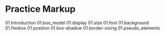 # Practice Markup

01.Introduction
01.box_model
01.display
01.size
01.font
01.background
01.flexbox
01.position
01.box-shadow
01.border-sizing
01.pseudo_elements
